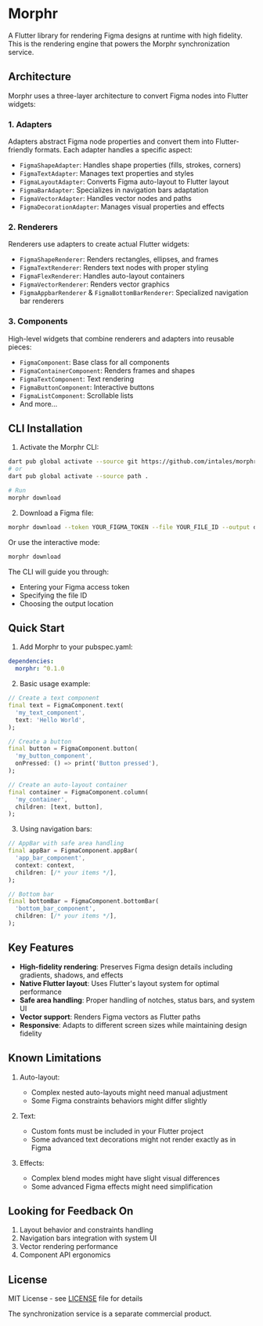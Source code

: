 # Morphr

A Flutter library for rendering Figma designs at runtime with high fidelity. This is the rendering engine that powers the Morphr synchronization service.

## Architecture

Morphr uses a three-layer architecture to convert Figma nodes into Flutter widgets:

### 1. Adapters
Adapters abstract Figma node properties and convert them into Flutter-friendly formats. Each adapter handles a specific aspect:

- `FigmaShapeAdapter`: Handles shape properties (fills, strokes, corners)
- `FigmaTextAdapter`: Manages text properties and styles
- `FigmaLayoutAdapter`: Converts Figma auto-layout to Flutter layout
- `FigmaBarAdapter`: Specializes in navigation bars adaptation
- `FigmaVectorAdapter`: Handles vector nodes and paths
- `FigmaDecorationAdapter`: Manages visual properties and effects

### 2. Renderers
Renderers use adapters to create actual Flutter widgets:

- `FigmaShapeRenderer`: Renders rectangles, ellipses, and frames
- `FigmaTextRenderer`: Renders text nodes with proper styling
- `FigmaFlexRenderer`: Handles auto-layout containers
- `FigmaVectorRenderer`: Renders vector graphics
- `FigmaAppbarRenderer` & `FigmaBottomBarRenderer`: Specialized navigation bar renderers

### 3. Components
High-level widgets that combine renderers and adapters into reusable pieces:

- `FigmaComponent`: Base class for all components
- `FigmaContainerComponent`: Renders frames and shapes
- `FigmaTextComponent`: Text rendering
- `FigmaButtonComponent`: Interactive buttons
- `FigmaListComponent`: Scrollable lists
- And more...

## CLI Installation

1. Activate the Morphr CLI:
```bash
dart pub global activate --source git https://github.com/intales/morphr.git
# or
dart pub global activate --source path .

# Run
morphr download
```

2. Download a Figma file:
```bash
morphr download --token YOUR_FIGMA_TOKEN --file YOUR_FILE_ID --output design.json
```

Or use the interactive mode:
```bash
morphr download
```

The CLI will guide you through:
- Entering your Figma access token
- Specifying the file ID
- Choosing the output location

## Quick Start

1. Add Morphr to your pubspec.yaml:
```yaml
dependencies:
  morphr: ^0.1.0
```

2. Basic usage example:
```dart
// Create a text component
final text = FigmaComponent.text(
  'my_text_component',
  text: 'Hello World',
);

// Create a button
final button = FigmaComponent.button(
  'my_button_component',
  onPressed: () => print('Button pressed'),
);

// Create an auto-layout container
final container = FigmaComponent.column(
  'my_container',
  children: [text, button],
);
```

3. Using navigation bars:
```dart
// AppBar with safe area handling
final appBar = FigmaComponent.appBar(
  'app_bar_component',
  context: context,
  children: [/* your items */],
);

// Bottom bar
final bottomBar = FigmaComponent.bottomBar(
  'bottom_bar_component',
  children: [/* your items */],
);
```

## Key Features

- **High-fidelity rendering**: Preserves Figma design details including gradients, shadows, and effects
- **Native Flutter layout**: Uses Flutter's layout system for optimal performance
- **Safe area handling**: Proper handling of notches, status bars, and system UI
- **Vector support**: Renders Figma vectors as Flutter paths
- **Responsive**: Adapts to different screen sizes while maintaining design fidelity

## Known Limitations

1. Auto-layout:
   - Complex nested auto-layouts might need manual adjustment
   - Some Figma constraints behaviors might differ slightly

2. Text:
   - Custom fonts must be included in your Flutter project
   - Some advanced text decorations might not render exactly as in Figma

3. Effects:
   - Complex blend modes might have slight visual differences
   - Some advanced Figma effects might need simplification

## Looking for Feedback On

1. Layout behavior and constraints handling
2. Navigation bars integration with system UI
3. Vector rendering performance
4. Component API ergonomics

## License

MIT License - see [LICENSE](LICENSE) file for details

The synchronization service is a separate commercial product.
